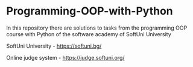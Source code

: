 # Programming-OOP-with-Python
In this repository there are solutions to tasks from the programming OOP course with Python of the software academy of SoftUni University  

SoftUni University - https://softuni.bg/  

Online judge system - https://judge.softuni.org/
